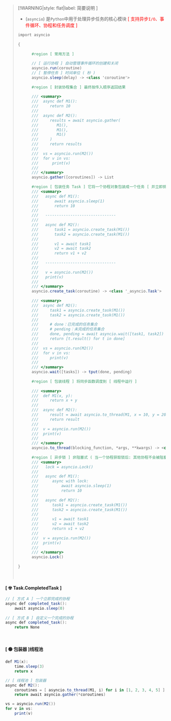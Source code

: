 >[!WARNING|style: flat|label: 简要说明 ]
>
>- (`asyncio`) 是`Python`中用于处理异步任务的核心模块<span style='color:red'> [ 支持异步`I/O`、事件循环、协程和任务调度 ]</span>
>
>```csharp
>import asyncio
>    
>{
>    
>       #region [ 常用方法 ]
>    
>       // [ 运行协程 ] 自动管理事件循环的创建和关闭
>       asyncio.run(coroutine)
>       // [ 暂停任务 ] 时间单位 ( 秒 )
>       asyncio.sleep(delay) -> <class 'coroutine'>
>           
>       #region [ 封装协程集合 ] 最终按传入顺序返回结果
>           
>       /// <summary>
>       ///  async def M1():
>       ///     return 10
>       ///
>       ///  async def M2():
>       ///     results = await asyncio.gather(
>       ///        M1(),
>       ///        M1(),
>       ///        M1()
>       ///     )
>       ///     return results
>       ///
>       ///  vs = asyncio.run(M2())
>       ///  for v in vs:
>       ///      print(v)
>       ///  
>       /// </summary>
>       asyncio.gather([coroutines]) -> List
>           
>       #region [ 包装任务 Task ] 它将一个协程对象包装成一个任务 [ 并立即排入事件循环中运行 ]
>       /// <summary>
>       ///   async def M1():
>       ///       await asyncio.sleep(1)
>       ///       return 10
>       ///
>       ///   -------------------------------
>       ///
>       ///   async def M2():
>       ///       task1 = asyncio.create_task(M1())
>       ///       task2 = asyncio.create_task(M1())
>       ///
>       ///       v1 = await task1
>       ///       v2 = await task2
>       ///       return v1 + v2
>       ///
>       ///   -------------------------------
>       ///
>       ///   v = asyncio.run(M2())
>       ///   print(v)
>       /// 
>       /// </summary> 
>       asyncio.create_task(coroutine) -> <class '_asyncio.Task'>
>       
>       /// <summary>
>       ///  async def M2():
>       ///     task1 = asyncio.create_task(M1())
>       ///     task2 = asyncio.create_task(M1())
>       ///
>       ///     # done：已完成的任务集合
>       ///     # pending：未完成的任务集合
>       ///     done, pending = await asyncio.wait([task1, task2])
>       ///     return [t.result() for t in done]
>       ///
>       ///  vs = asyncio.run(M2())
>       ///  for v in vs:
>       ///     print(v)
>       ///  
>       /// </summary>
>       asyncio.wait([tasks]) -> tput(done, pending) 
>           
>       #region [ 包装线程 ] 将同步函数调度到 [ 线程中运行 ]
>       
>       /// <summary>
>       ///  def M1(x, y):
>       ///     return x + y
>       ///
>       ///  async def M2():
>       ///     result = await asyncio.to_thread(M1, x = 10, y = 20)
>       ///     return result
>       ///
>       ///  v = asyncio.run(M2())
>       ///  print(v)
>       ///  
>       /// </summary>
>       asyncio.to_thread(blocking_function, *args, **kwargs) -> <class 'coroutine'>
>           
>       #region [ 异步锁 ] 非阻塞式 ( 当一个协程获取锁后: 其他协程不会被阻塞, 而是会挂起 - 允许事件循环调度其他任务 )
>       /// <summary>
>       ///   lock = asyncio.Lock()
>       /// 
>       ///   async def M1():
>       ///      async with lock:
>       ///          await asyncio.sleep(1)
>       ///          return 10
>       ///
>       ///   async def M2():
>       ///      task1 = asyncio.create_task(M1())
>       ///      task2 = asyncio.create_task(M1())
>       ///
>       ///      v1 = await task1
>       ///      v2 = await task2
>       ///      return v1 + v2
>       ///
>       ///  v = asyncio.run(M2())
>       ///  print(v)
>       ///  
>       /// </summary> 
>       asyncio.Lock()
>           
>}
>
>
>```
>
>
>
><br/>

<!-- tabs:start -->

#### **[ ☢ Task.CompletedTask ]**

```csharp
// [ 方式 A ] 一个立即完成的协程
async def completed_task():
    await asyncio.sleep(0)
        
// [ 方式 B ] 自定义一个完成的协程
async def completed_task():
    return None
        
        
```





#### **[ 🟢 包装器 ]线程池**

```csharp
def M1(x):
	time.sleep(3)
	return x

// [ 线程池 ] 包装器
async def M2():
	coroutines = [ asyncio.to_thread(M1, i) for i in [1, 2, 3, 4, 5] ]
	return await asyncio.gather(*coroutines)

vs = asyncio.run(M2())
for v in vs:
	print(v)
        
        
```



<!-- tabs:end -->






